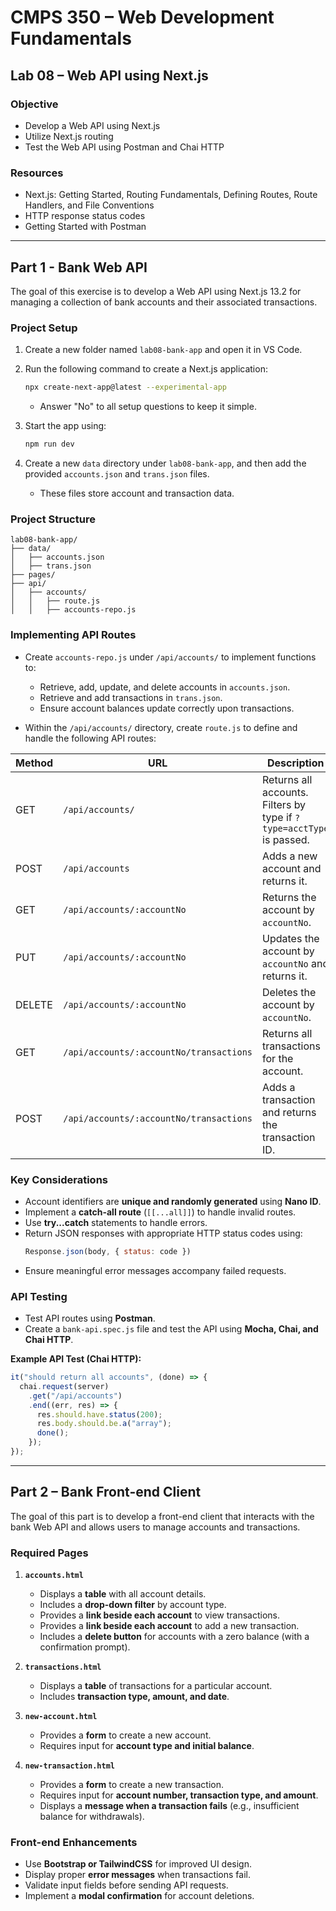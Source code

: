 # CMPS 350 – Web Development Fundamentals

## **Lab 08 – Web API using Next.js**

### **Objective**

- Develop a Web API using Next.js
- Utilize Next.js routing
- Test the Web API using Postman and Chai HTTP

### **Resources**

- Next.js: Getting Started, Routing Fundamentals, Defining Routes, Route Handlers, and File Conventions
- HTTP response status codes
- Getting Started with Postman

---

## **Part 1 - Bank Web API**

The goal of this exercise is to develop a Web API using Next.js 13.2 for managing a collection of bank accounts and their associated transactions.

### **Project Setup**

1. Create a new folder named `lab08-bank-app` and open it in VS Code.
2. Run the following command to create a Next.js application:

   ```sh
   npx create-next-app@latest --experimental-app
   ```

   - Answer "No" to all setup questions to keep it simple.
3. Start the app using:

   ```sh
   npm run dev
   ```
4. Create a new `data` directory under `lab08-bank-app`, and then add the provided `accounts.json` and `trans.json` files.

   - These files store account and transaction data.

### **Project Structure**

```
lab08-bank-app/
├── data/
│   ├── accounts.json
│   ├── trans.json
├── pages/
├── api/
│   ├── accounts/
│   │   ├── route.js
│   │   ├── accounts-repo.js
```

### **Implementing API Routes**

- Create `accounts-repo.js` under `/api/accounts/` to implement functions to:

  - Retrieve, add, update, and delete accounts in `accounts.json`.
  - Retrieve and add transactions in `trans.json`.
  - Ensure account balances update correctly upon transactions.
- Within the `/api/accounts/` directory, create `route.js` to define and handle the following API routes:

| **Method** | **URL**                             | **Description**                                                  |
| ---------------- | ----------------------------------------- | ---------------------------------------------------------------------- |
| GET              | `/api/accounts/`                        | Returns all accounts. Filters by type if `?type=acctType` is passed. |
| POST             | `/api/accounts`                         | Adds a new account and returns it.                                     |
| GET              | `/api/accounts/:accountNo`              | Returns the account by `accountNo`.                                  |
| PUT              | `/api/accounts/:accountNo`              | Updates the account by `accountNo` and returns it.                   |
| DELETE           | `/api/accounts/:accountNo`              | Deletes the account by `accountNo`.                                  |
| GET              | `/api/accounts/:accountNo/transactions` | Returns all transactions for the account.                              |
| POST             | `/api/accounts/:accountNo/transactions` | Adds a transaction and returns the transaction ID.                     |

### **Key Considerations**

- Account identifiers are **unique and randomly generated** using **Nano ID**.
- Implement a **catch-all route** (`[[...all]]`) to handle invalid routes.
- Use **try...catch** statements to handle errors.
- Return JSON responses with appropriate HTTP status codes using:
  ```js
  Response.json(body, { status: code })
  ```
- Ensure meaningful error messages accompany failed requests.

### **API Testing**

- Test API routes using **Postman**.
- Create a `bank-api.spec.js` file and test the API using **Mocha, Chai, and Chai HTTP**.

**Example API Test (Chai HTTP):**

```js
it("should return all accounts", (done) => {
  chai.request(server)
    .get("/api/accounts")
    .end((err, res) => {
      res.should.have.status(200);
      res.body.should.be.a("array");
      done();
    });
});
```

---

## **Part 2 – Bank Front-end Client**

The goal of this part is to develop a front-end client that interacts with the bank Web API and allows users to manage accounts and transactions.

### **Required Pages**

1. **`accounts.html`**

   - Displays a **table** with all account details.
   - Includes a **drop-down filter** by account type.
   - Provides a **link beside each account** to view transactions.
   - Provides a **link beside each account** to add a new transaction.
   - Includes a **delete button** for accounts with a zero balance (with a confirmation prompt).
2. **`transactions.html`**

   - Displays a **table** of transactions for a particular account.
   - Includes **transaction type, amount, and date**.
3. **`new-account.html`**

   - Provides a **form** to create a new account.
   - Requires input for **account type and initial balance**.
4. **`new-transaction.html`**

   - Provides a **form** to create a new transaction.
   - Requires input for **account number, transaction type, and amount**.
   - Displays a **message when a transaction fails** (e.g., insufficient balance for withdrawals).

### **Front-end Enhancements**

- Use **Bootstrap or TailwindCSS** for improved UI design.
- Display proper **error messages** when transactions fail.
- Validate input fields before sending API requests.
- Implement a **modal confirmation** for account deletions.
